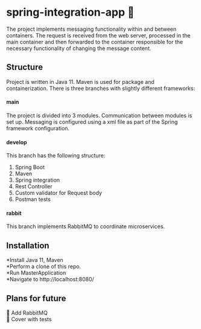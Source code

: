 # spring-integration-app :incoming_envelope:

The project implements messaging functionality within and between containers. The request is received from the web server, processed in the main container and then forwarded to the container responsible for the necessary functionality of changing the message content.

## Structure

Project is written in Java 11. Maven is used for package and containerization. There is three branches with slightly different frameworks:
#### main
The project is divided into 3 modules. Communication between modules is set up. Messaging is configured using a xml file as part of the Spring framework configuration.
#### develop
This branch has the following structure:    
1. Spring Boot    
2. Maven    
3. Spring integration    
4. Rest Controller    
5. Custom validator for Request body    
6. Postman tests
#### rabbit
This branch implements RabbitMQ to coordinate microservices.
   
## Installation
*Install Java 11, Maven    
*Perform a clone of this repo.    
*Run MasterApplication    
*Navigate to http://localhost:8080/

## Plans for future
:black_square_button: Add RabbitMQ    
:black_square_button: Cover with tests    
